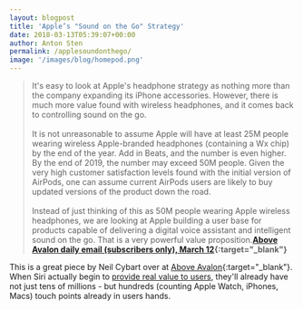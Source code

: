 ```yaml
---
layout: blogpost
title: 'Apple’s "Sound on the Go" Strategy'
date: 2018-03-13T05:39:07+00:00
author: Anton Sten
permalink: /applesoundonthego/
image: '/images/blog/homepod.png'
---
```


>It's easy to look at Apple's headphone strategy as nothing more than the company expanding its iPhone accessories. However, there is much more value found with wireless headphones, and it comes back to controlling sound on the go.<br /><br />It is not unreasonable to assume Apple will have at least 25M people wearing wireless Apple-branded headphones (containing a Wx chip) by the end of the year. Add in Beats, and the number is even higher. By the end of 2019, the number may exceed 50M people. Given the very high customer satisfaction levels found with the initial version of AirPods, one can assume current AirPods users are likely to buy updated versions of the product down the road.<br /><br />Instead of just thinking of this as 50M people wearing Apple wireless headphones, we are looking at Apple building a user base for products capable of delivering a digital voice assistant and intelligent sound on the go. That is a very powerful value proposition.**[Above Avalon daily email (subscribers only), March 12](https://www.aboveavalon.com){:target="_blank"}**

This is a great piece by Neil Cybart over at [Above Avalon](https://www.aboveavalon.com){:target="_blank"}. When Siri actually begin to [provide real value to users](/voiceinput), they'll already have not just tens of millions - but hundreds (counting Apple Watch, iPhones, Macs) touch points already in users hands.

